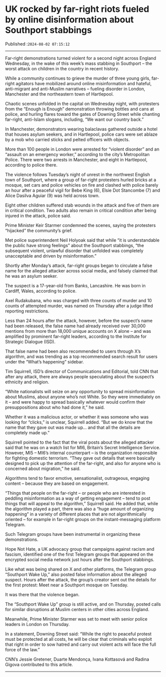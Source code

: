# UK rocked by far-right riots fueled by online disinformation about Southport stabbings

Published :`2024-08-02 07:15:12`

---

Far-right demonstrations turned violent for a second night across England Wednesday, in the wake of this week’s mass stabbing in Southport – the worst attack on children in the country in recent history.

While a community continues to grieve the murder of three young girls, far-right agitators have mobilized around online misinformation and hateful, anti-migrant and anti-Muslim narratives – fueling disorder in London, Manchester and the northeastern town of Hartlepool.

Chaotic scenes unfolded in the capital on Wednesday night, with protesters from the “Enough is Enough” demonstration throwing bottles and cans at police, and hurling flares toward the gates of Downing Street while chanting far-right, anti-Islam slogans, including, “We want our country back.”

In Manchester, demonstrators wearing balaclavas gathered outside a hotel that houses asylum seekers, and in Hartlepool, police cars were set ablaze by a mob who carried sticks and pelted officers with objects.

More than 100 people in London were arrested for “violent disorder” and an “assault on an emergency worker,” according to the city’s Metropolitan Police. There were two arrests in Manchester, and eight in Hartlepool, according to police there.

The violence follows Tuesday’s night of unrest in the northwest English town of Southport, where a group of far-right protesters hurled bricks at a mosque, set cars and police vehicles on fire and clashed with police barely an hour after a peaceful vigil for Bebe King (6), Elsie Dot Stancombe (7) and Alice Dasilva Aguiar (9) was held across town.

Eight other children suffered stab wounds in the attack and five of them are in critical condition. Two adults also remain in critical condition after being injured in the attack, police said.

Prime Minister Keir Starmer condemned the scenes, saying the protesters “hijacked” the community’s grief.

Met police superintendent Neil Holyoak said that while “it is understandable the public have strong feelings” about the Southport stabbings, “the subsequent violent, unlawful disorder that unfolded was completely unacceptable and driven by misinformation.”

Shortly after Monday’s attack, far-right groups began to circulate a false name for the alleged attacker across social media, and falsely claimed that he was an asylum seeker.

The suspect is a 17-year-old from Banks, Lancashire. He was born in Cardiff, Wales, according to police.

Axel Rudakubana, who was charged with three counts of murder and 10 counts of attempted murder, was named on Thursday after a judge lifted reporting restrictions.

Less than 24 hours after the attack, however, before the suspect’s name had been released, the false name had already received over 30,000 mentions from more than 18,000 unique accounts on X alone – and was amplified by prominent far-right leaders, according to the Institute for Strategic Dialogue (ISD).

That false name had been also recommended to users through X’s algorithm, and was trending as a top recommended search result for users under the “What’s happening” sidebar.

Tim Squirrell, ISD’s director of Communications and Editorial, told CNN that after any attack, there are always people speculating about the suspect’s ethnicity and religion.

“White nationalists will seize on any opportunity to spread misinformation about Muslims, about anyone who’s not White. So they were immediately on it – and were happy to spread basically whatever would confirm their presuppositions about who had done it,” he said.

Whether it was a malicious actor, or whether it was someone who was looking for “clicks,” is unclear, Squirrell added. “But we do know that the name that they gave out was made up… and that all the details are completely made up.”

Squirrell pointed to the fact that the viral posts about the alleged attacker said that he was on a watch list for MI6, Britain’s Secret Intelligence Service. However, MI5 – MI6’s internal counterpart – is the organization responsible for fighting domestic terrorism. “They gave out details that were basically designed to pick up the attention of the far-right, and also for anyone who is concerned about migration,” he said.

Algorithms tend to favor emotive, sensationalist, outrageous, engaging content – because they are based on engagement.

“Things that people on the far-right – or people who are interested in peddling misinformation as a way of getting engagement – tend to post things that will appeal to the algorithm,” Squirrell said. He added that, while the algorithm played a part, there was also a “huge amount of organizing happening” in a variety of different places that are not algorithmically oriented – for example in far-right groups on the instant-messaging platform Telegram.

Such Telegram groups have been instrumental in organizing these demonstrations.

Hope Not Hate, a UK advocacy group that campaigns against racism and fascism, identified one of the first Telegram groups that appeared on the encrypted social media network just hours after the Southport stabbings.

Like what was being shared on X and other platforms, the Telegram group “Southport Wake Up,” also posted false information about the alleged suspect. Hours after the attack, the group’s creator sent out the details for the first protest: Meet near a Southport mosque on Tuesday.

It was there that the violence began.

The “Southport Wake Up” group is still active, and on Thursday, posted calls for similar disruptions at Muslim centers in other cities across England.

Meanwhile, Prime Minister Starmer was set to meet with senior police leaders in London on Thursday.

In a statement, Downing Street said: “While the right to peaceful protest must be protected at all costs, he will be clear that criminals who exploit that right in order to sow hatred and carry out violent acts will face the full force of the law.”

CNN’s Jessie Gretener, Duarte Mendonça, Ivana Kottasová and Radina Gigova contributed to this article.

---

